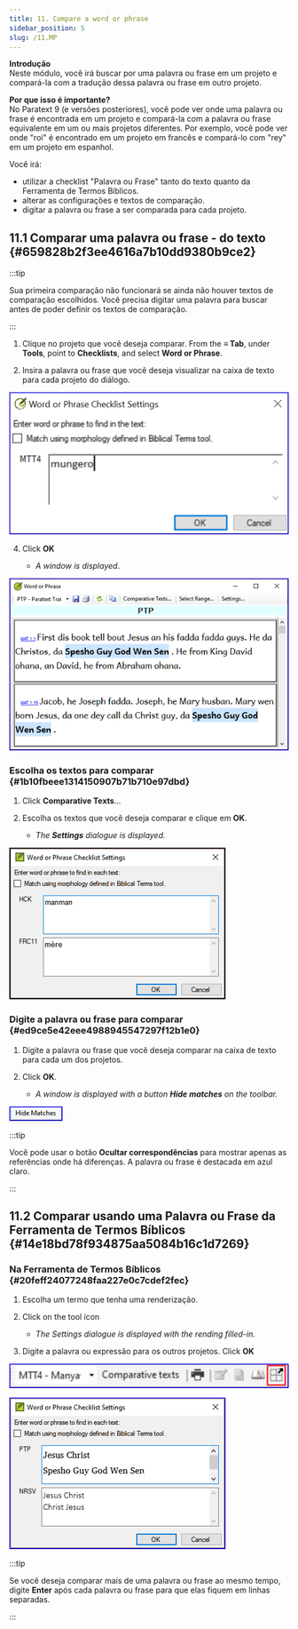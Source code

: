 ```yaml
---
title: 11. Compare a word or phrase
sidebar_position: 5
slug: /11.MP
---
```




**Introdução**  
Neste módulo, você irá buscar por uma palavra ou frase em um projeto e compará-la com a tradução dessa palavra ou frase em outro projeto.


**Por que isso é importante?**  
No Paratext 9 (e versões posteriores), você pode ver onde uma palavra ou frase é encontrada em um projeto e compará-la com a palavra ou frase equivalente em um ou mais projetos diferentes. Por exemplo, você pode ver onde "roi" é encontrado em um projeto em francês e compará-lo com "rey" em um projeto em espanhol.


Você irá:

- utilizar a checklist "Palavra ou Frase" tanto do texto quanto da Ferramenta de Termos Bíblicos.
- alterar as configurações e textos de comparação.
- digitar a palavra ou frase a ser comparada para cada projeto.

## 11.1 Comparar uma palavra ou frase - do texto {#659828b2f3ee4616a7b10dd9380b9ce2}


:::tip

Sua primeira comparação não funcionará se ainda não houver textos de comparação escolhidos. Você precisa digitar uma palavra para buscar antes de poder definir os textos de comparação.

:::




<div class='notion-row'>
<div class='notion-column' style={{width: 'calc((100% - (min(32px, 4vw) * 1)) * 0.5)'}}>

1. Clique no projeto que você deseja comparar. From the **≡ Tab**, under **Tools**, point to **Checklists**, and select **Word or Phrase**.

3. Insira a palavra ou frase que você deseja visualizar na caixa de texto para cada projeto do diálogo.

</div><div className='notion-spacer'></div>

<div class='notion-column' style={{width: 'calc((100% - (min(32px, 4vw) * 1)) * 0.5)'}}>


![](./1531789001.png)


</div><div className='notion-spacer'></div>
</div>


<div class='notion-row'>
<div class='notion-column' style={{width: 'calc((100% - (min(32px, 4vw) * 1)) * 0.5)'}}>


4. Click **OK**

    - _A window is displayed_.

</div><div className='notion-spacer'></div>

<div class='notion-column' style={{width: 'calc((100% - (min(32px, 4vw) * 1)) * 0.5)'}}>


![](./6425422.png)


</div><div className='notion-spacer'></div>
</div>

### Escolha os textos para comparar {#1b10fbeee1314150907b71b710e97dbd}


<div class='notion-row'>
<div class='notion-column' style={{width: 'calc((100% - (min(32px, 4vw) * 1)) * 0.5)'}}>

1. Click **Comparative Texts**…

2. Escolha os textos que você deseja comparar e clique em <strong x-id="1">OK</strong>.
    - _The_ _**Settings**_ _dialogue is displayed._

</div><div className='notion-spacer'></div>

<div class='notion-column' style={{width: 'calc((100% - (min(32px, 4vw) * 1)) * 0.5)'}}>


![](./809248301.png)


</div><div className='notion-spacer'></div>
</div>

### Digite a palavra ou frase para comparar {#ed9ce5e42eee4988945547297f12b1e0}

1. Digite a palavra ou frase que você deseja comparar na caixa de texto para cada um dos projetos.

<div class='notion-row'>
<div class='notion-column' style={{width: 'calc((100% - (min(32px, 4vw) * 1)) * 0.5)'}}>


2. Click **OK**.

    - _A window is displayed with a button_ _**Hide matches**_ _on the toolbar._

</div><div className='notion-spacer'></div>

<div class='notion-column' style={{width: 'calc((100% - (min(32px, 4vw) * 1)) * 0.5)'}}>


![](./1899548500.png)


</div><div className='notion-spacer'></div>
</div>

:::tip

Você pode usar o botão **Ocultar correspondências** para mostrar apenas as referências onde há diferenças. A palavra ou frase é destacada em azul claro.

:::




## 11.2 Comparar usando uma Palavra ou Frase da Ferramenta de Termos Bíblicos {#14e18bd78f934875aa5084b16c1d7269}


### Na Ferramenta de Termos Bíblicos {#20feff24077248faa227e0c7cdef2fec}

1. Escolha um termo que tenha uma renderização.

<div class='notion-row'>
<div class='notion-column' style={{width: 'calc((100% - (min(32px, 4vw) * 1)) * 0.5)'}}>


2. Click on the tool icon

    - _The Settings dialogue is displayed with the rending filled-in._


3. Digite a palavra ou expressão para os outros projetos. Click **OK**


</div><div className='notion-spacer'></div>

<div class='notion-column' style={{width: 'calc((100% - (min(32px, 4vw) * 1)) * 0.5)'}}>


![](./1761925957.png)



![](./1598107093.png)


</div><div className='notion-spacer'></div>
</div>

:::tip

Se você deseja comparar mais de uma palavra ou frase ao mesmo tempo, digite **Enter** após cada palavra ou frase para que elas fiquem em linhas separadas.

:::



